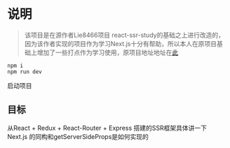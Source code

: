 # 说明
> 该项目是在源作者Lie8466项目
react-ssr-study的基础之上进行改造的，因为该作者实现的项目作为学习Next.js十分有帮助，所以本人在原项目基础上增加了一些打点作为学习使用，原项目地址地址在[此](https://github.com/Lie8466/react-ssr-study/tree/dev)



```
npm i
npm run dev
```
启动项目

## 目标

从React + Redux + React-Router + Express 搭建的SSR框架具体讲一下 Next.js 的同构和getServerSideProps是如何实现的